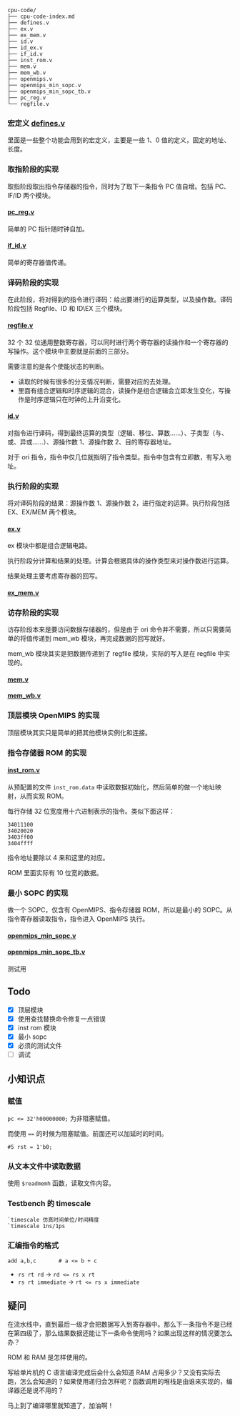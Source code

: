
```
cpu-code/
├── cpu-code-index.md
├── defines.v
├── ex.v
├── ex_mem.v
├── id.v
├── id_ex.v
├── if_id.v
├── inst_rom.v
├── mem.v
├── mem_wb.v
├── openmips.v
├── openmips_min_sopc.v
├── openmips_min_sopc_tb.v
├── pc_reg.v
└── regfile.v
```



### 宏定义 [defines.v](./defines.v)

里面是一些整个功能会用到的宏定义，主要是一些 1、0 值的定义，固定的地址、长度。

### 取指阶段的实现

取指阶段取出指令存储器的指令，同时为了取下一条指令 PC 值自增。包括 PC、IF/ID 两个模块。

#### [pc_reg.v](./pc_reg.v)

简单的 PC 指针随时钟自加。

#### [if_id.v](./if_id.v)

简单的寄存器值传递。

### 译码阶段的实现

在此阶段，将对得到的指令进行译码：给出要进行的运算类型，以及操作数。译码阶段包括 Regfile、ID 和 ID\EX 三个模块。

#### [regfile.v](./regfile.v)

32 个 32 位通用整数寄存器，可以同时进行两个寄存器的读操作和一个寄存器的写操作。这个模块中主要就是前面的三部分。

需要注意的是各个使能状态的判断。

- 读取的时候有很多的分支情况判断，需要对应的去处理。
- 里面有组合逻辑和时序逻辑的混合，读操作是组合逻辑会立即发生变化，写操作是时序逻辑只在时钟的上升沿变化。

#### [id.v](./id.v)

对指令进行译码，得到最终运算的类型（逻辑、移位、算数……）、子类型（与、或、异或……）、源操作数 1、源操作数 2、目的寄存器地址。

对于 ori 指令，指令中仅几位就指明了指令类型。指令中包含有立即数，有写入地址。

### 执行阶段的实现

将对译码阶段的结果：源操作数 1、源操作数 2，进行指定的运算。执行阶段包括 EX、EX/MEM 两个模块。

#### [ex.v](./ex.v)

ex 模块中都是组合逻辑电路。

执行阶段分计算和结果的处理。计算会根据具体的操作类型来对操作数进行运算。

结果处理主要考虑寄存器的回写。

#### [ex_mem.v](./ex_mem.v)

### 访存阶段的实现

访存阶段本来是要访问数据存储器的，但是由于 ori 命令并不需要，所以只需要简单的将值传递到 mem_wb 模块，再完成数据的回写就好。

mem_wb 模块其实是把数据传递到了 regfile 模块，实际的写入是在 regfile 中实现的。

#### [mem.v](./mem.v)


#### [mem_wb.v](./mem_wb.v)

### 顶层模块 OpenMIPS 的实现

顶层模块其实只是简单的把其他模块实例化和连接。

### 指令存储器 ROM 的实现

#### [inst_rom.v](./inst_rom.v)

从预配置的文件 `inst_rom.data` 中读取数据初始化，然后简单的做一个地址映射，从而实现 ROM。

每行存储 32 位宽度用十六进制表示的指令。类似下面这样：

```
34011100
34020020
3403ff00
3404ffff
```

指令地址要除以 4 来和这里的对应。

ROM 里面实际有 10 位宽的数据。

### 最小 SOPC 的实现

做一个 SOPC，仅含有 OpenMIPS、指令存储器 ROM，所以是最小的 SOPC。从指令寄存器读取指令，指令进入 OpenMIPS 执行。

#### [openmips_min_sopc.v](./openmips_min_sopc.v)

#### [openmips_min_sopc_tb.v](./openmips_min_sopc_tb.v)

测试用

## Todo

- [X] 顶层模块
- [X] 使用查找替换命令修复一点错误
- [X] inst rom 模块
- [X] 最小 sopc
- [X] 必须的测试文件
- [ ] 调试

## 小知识点

### 赋值

`pc <= 32'h00000000;` 为非阻塞赋值。

而使用 `==` 的时候为阻塞赋值。前面还可以加延时的时间。

```
#5 rst = 1'b0;
```

### 从文本文件中读取数据

使用 `$readmemh` 函数，读取文件内容。

### Testbench 的 timescale

```
`timescale 仿真时间单位/时间精度
`timescale 1ns/1ps
```

### 汇编指令的格式

```
add a,b,c 		# a <= b + c
```

- `rs rt rd` -> `rd <= rs x rt`
- `rs rt immediate` -> `rt <= rs x immediate`

## 疑问

在流水线中，直到最后一级才会把数据写入到寄存器中。那么下一条指令不是已经在第四级了，那么结果数据还能让下一条命令使用吗？如果出现这样的情况要怎么办？

ROM 和 RAM 是怎样使用的。

写给单片机的 C 语言编译完成后会什么会知道 RAM 占用多少？又没有实际去跑，怎么会知道的？如果使用递归会怎样呢？函数调用的堆栈是由谁来实现的，编译器还是说不用的？

马上到了编译哪里就知道了，加油啊！
